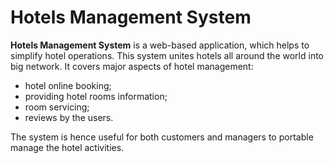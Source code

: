 # Hotels Management System

**Hotels Management System** is a web-based application, which helps to simplify hotel operations. This system unites hotels all around the world into big network. It covers major aspects of hotel management:

- hotel online booking;
- providing hotel rooms information;
- room servicing;
- reviews by the users.

The system is hence useful for both customers and managers to portable manage the hotel activities.
